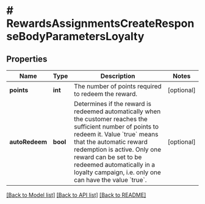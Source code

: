 # # RewardsAssignmentsCreateResponseBodyParametersLoyalty

## Properties

Name | Type | Description | Notes
------------ | ------------- | ------------- | -------------
**points** | **int** | The number of points required to redeem the reward. | [optional]
**autoRedeem** | **bool** | Determines if the reward is redeemed automatically when the customer reaches the sufficient number of points to redeem it. Value &#x60;true&#x60; means that the automatic reward redemption is active. Only one reward can be set to be redeemed automatically in a loyalty campaign, i.e. only one can have the value &#x60;true&#x60;. | [optional]

[[Back to Model list]](../../README.md#models) [[Back to API list]](../../README.md#endpoints) [[Back to README]](../../README.md)
